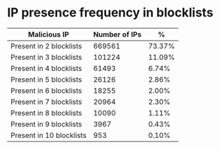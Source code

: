 # IP presence frequency in blocklists
| Malicious IP | Number of IPs | % |
|----|----|----|
| Present in 2 blocklists | 669561 | 73.37% |
| Present in 3 blocklists | 101224 | 11.09% |
| Present in 4 blocklists | 61493 | 6.74% |
| Present in 5 blocklists | 26126 | 2.86% |
| Present in 6 blocklists | 18255 | 2.00% |
| Present in 7 blocklists | 20964 | 2.30% |
| Present in 8 blocklists | 10090 | 1.11% |
| Present in 9 blocklists | 3967 | 0.43% |
| Present in 10 blocklists | 953 | 0.10% |
